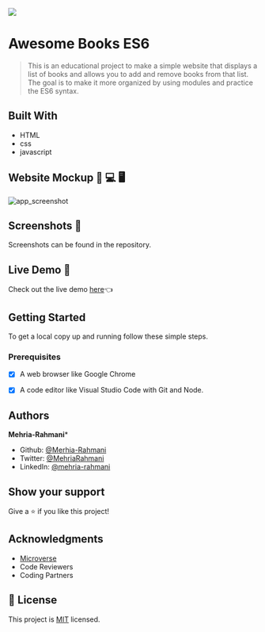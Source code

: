 ![](https://img.shields.io/badge/Microverse-blueviolet)

# Awesome Books ES6

> This is an educational project to make a simple website that displays a list of books and allows you to add and remove books from that list. The goal is to make it more organized by using modules and practice the ES6 syntax.


## Built With

- HTML
- css
- javascript

## Website Mockup 📱 💻 🖥️
![app_screenshot](https://user-images.githubusercontent.com/98527559/175322596-92ab549d-5707-4a1f-89e8-628af494958d.png)

## Screenshots 📸
Screenshots can be found in the repository.

## Live Demo 🔗

Check out the live demo [here](https://mehria-rahmani.github.io/awesome-books-ES6/)👈

## Getting Started

To get a local copy up and running follow these simple steps.

### Prerequisites

- [x] A web browser like Google Chrome
- [x] A code editor like Visual Studio Code with Git and Node.



## Authors

**Mehria-Rahmani***
- Github: [@Merhia-Rahmani](https://github.com/Mehria-Rahmani)
- Twitter: [@MehriaRahmani](https://twitter.com/MehriaRahmani?t=QwKwWXTVBZthv4sUrOXtfQ&s=08)
- LinkedIn: [@mehria-rahmani](https://www.linkedin.com/in/mehria-rahmani-379211222) 

## Show your support

Give a ⭐️ if you like this project!

## Acknowledgments

- [Microverse](https://www.microverse.org/)
- Code Reviewers
- Coding Partners

## 📝 License

This project is [MIT](./MIT.md) licensed.